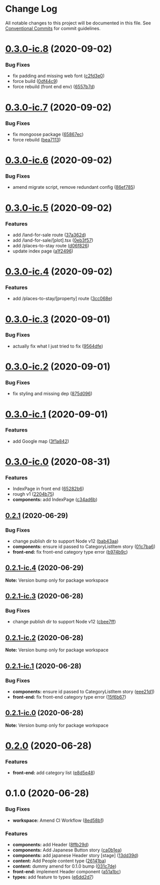 # Change Log

All notable changes to this project will be documented in this file.
See [Conventional Commits](https://conventionalcommits.org) for commit guidelines.

# [0.3.0-ic.8](https://github.com/JakeElder/tuscany/compare/v0.3.0-ic.7...v0.3.0-ic.8) (2020-09-02)


### Bug Fixes

* fix padding and missing web font ([c2fd3e0](https://github.com/JakeElder/tuscany/commit/c2fd3e0d27fc3234203bc5e3ec56a23a7590d5f9))
* force build ([0df44c9](https://github.com/JakeElder/tuscany/commit/0df44c91410b960d298b2d2c363f4a2a58a33302))
* force rebuild (front end env) ([6557b7d](https://github.com/JakeElder/tuscany/commit/6557b7d06505ce3536f6e0f5b5512090d3724677))





# [0.3.0-ic.7](https://github.com/JakeElder/tuscany/compare/v0.3.0-ic.6...v0.3.0-ic.7) (2020-09-02)


### Bug Fixes

* fix mongoose package ([65867ec](https://github.com/JakeElder/tuscany/commit/65867ec0c92c070894fa71cfa1eda4905cce2488))
* force rebuild ([bea7113](https://github.com/JakeElder/tuscany/commit/bea711307c144427d31241780a0bc5bce449d902))





# [0.3.0-ic.6](https://github.com/JakeElder/tuscany/compare/v0.3.0-ic.5...v0.3.0-ic.6) (2020-09-02)


### Bug Fixes

* amend migrate script, remove redundant config ([86ef785](https://github.com/JakeElder/tuscany/commit/86ef7850d9e30b9e44fe13f5c8c72494d690752f))





# [0.3.0-ic.5](https://github.com/JakeElder/tuscany/compare/v0.3.0-ic.4...v0.3.0-ic.5) (2020-09-02)


### Features

* add /land-for-sale route ([37a362d](https://github.com/JakeElder/tuscany/commit/37a362df38b3da8a2298057e607f82e00dac1e82))
* add /land-for-sale/[plot].tsx ([0eb3f57](https://github.com/JakeElder/tuscany/commit/0eb3f575a0b29625066aff02842afe46cdada7be))
* add /places-to-stay route ([d06f826](https://github.com/JakeElder/tuscany/commit/d06f8265f31317686824b98437be7c34688e4383))
* update index page ([a1f2496](https://github.com/JakeElder/tuscany/commit/a1f24965d09712999dba5e69890b8f982884d69e))





# [0.3.0-ic.4](https://github.com/JakeElder/tuscany/compare/v0.3.0-ic.3...v0.3.0-ic.4) (2020-09-02)


### Features

* add /places-to-stay/[property] route ([3cc068e](https://github.com/JakeElder/tuscany/commit/3cc068e69fd5a4518093836f868ae1582d41bdab))





# [0.3.0-ic.3](https://github.com/JakeElder/tuscany/compare/v0.3.0-ic.2...v0.3.0-ic.3) (2020-09-01)


### Bug Fixes

* actually fix what I just tried to fix ([9564dfe](https://github.com/JakeElder/tuscany/commit/9564dfedb294ec0d5a0d93b26bda90fe38299715))





# [0.3.0-ic.2](https://github.com/JakeElder/tuscany/compare/v0.3.0-ic.1...v0.3.0-ic.2) (2020-09-01)


### Bug Fixes

* fix styling and missing dep ([875d096](https://github.com/JakeElder/tuscany/commit/875d09638c6d8044dd4e5e683b2914243a431140))





# [0.3.0-ic.1](https://github.com/JakeElder/tuscany/compare/v0.3.0-ic.0...v0.3.0-ic.1) (2020-09-01)


### Features

* add Google map ([3f1a842](https://github.com/JakeElder/tuscany/commit/3f1a84208f2b54c8d71b82f2436cfaace1c699a2))





# [0.3.0-ic.0](https://github.com/JakeElder/tuscany/compare/v0.2.1...v0.3.0-ic.0) (2020-08-31)


### Features

* IndexPage in front end ([65282b6](https://github.com/JakeElder/tuscany/commit/65282b674d74eeadc096853dd0761423a24f470d))
* rough v1 ([2204b75](https://github.com/JakeElder/tuscany/commit/2204b75a255e54e28ac8ee4f69d85ff6e0a7bd40))
* **components:** add IndexPage ([c34ad6b](https://github.com/JakeElder/tuscany/commit/c34ad6b501f256bfbbc04638897f503d9e472aa5))





## [0.2.1](https://github.com/JakeElder/tuscany/compare/v0.2.0...v0.2.1) (2020-06-29)


### Bug Fixes

* change publish dir to support Node v12 ([bab43aa](https://github.com/JakeElder/tuscany/commit/bab43aa6c46492a8eede5ca86ac0f935f077aee9))
* **components:** ensure id passed to CategoryListItem story ([01c7ba6](https://github.com/JakeElder/tuscany/commit/01c7ba6f71dd62fa5d60cb4aada8462e10285e3f))
* **front-end:** fix front-end category type error ([b974b9c](https://github.com/JakeElder/tuscany/commit/b974b9c6b37578d9d7084514d71d9576656c827b))





## [0.2.1-ic.4](https://github.com/JakeElder/tuscany/compare/v0.2.1-ic.3...v0.2.1-ic.4) (2020-06-29)

**Note:** Version bump only for package workspace





## [0.2.1-ic.3](https://github.com/JakeElder/tuscany/compare/v0.2.1-ic.2...v0.2.1-ic.3) (2020-06-28)


### Bug Fixes

* change publish dir to support Node v12 ([cbee7ff](https://github.com/JakeElder/tuscany/commit/cbee7ff93cf152c37320614ba85d7d28ffac1510))





## [0.2.1-ic.2](https://github.com/JakeElder/tuscany/compare/v0.2.1-ic.1...v0.2.1-ic.2) (2020-06-28)

**Note:** Version bump only for package workspace





## [0.2.1-ic.1](https://github.com/JakeElder/tuscany/compare/v0.2.1-ic.0...v0.2.1-ic.1) (2020-06-28)


### Bug Fixes

* **components:** ensure id passed to CategoryListItem story ([eee21d1](https://github.com/JakeElder/tuscany/commit/eee21d1f26645839588c8e6b23bda267ad44b9e6))
* **front-end:** fix front-end category type error ([15f6b67](https://github.com/JakeElder/tuscany/commit/15f6b67bd4f3d770b91b0592599b46f671884846))





## [0.2.1-ic.0](https://github.com/JakeElder/tuscany/compare/v0.2.0...v0.2.1-ic.0) (2020-06-28)

**Note:** Version bump only for package workspace





# [0.2.0](https://github.com/JakeElder/tuscany/compare/v0.1.0...v0.2.0) (2020-06-28)


### Features

* **front-end:** add category list ([e8d5e48](https://github.com/JakeElder/tuscany/commit/e8d5e480cba0d51d68849a5ba1170c9818dbd438))





# 0.1.0 (2020-06-28)


### Bug Fixes

* **workspace:** Amend CI Workflow ([8ed58b1](https://github.com/JakeElder/tuscany/commit/8ed58b1ecb0faae82c93863c59c8dc16c8c579aa))


### Features

* **components:** add Header ([8ffb29d](https://github.com/JakeElder/tuscany/commit/8ffb29dea73fefde133537a27d63a937b36d24dd))
* **components:** Add Japanese Button story ([ca0b1ea](https://github.com/JakeElder/tuscany/commit/ca0b1ea22b62a6984607c413ff201b79f92165b8))
* **components:** add japanese Header story [stage] ([13dd39d](https://github.com/JakeElder/tuscany/commit/13dd39da36d5190d81812bc8c524459b720e8aa9))
* **content:** Add People content type ([26141ba](https://github.com/JakeElder/tuscany/commit/26141ba503754a27a7ba81dde276184821128e81))
* **content:** dummy amend for 0.1.0 bump ([031c7de](https://github.com/JakeElder/tuscany/commit/031c7de2625a87c8eea5b99fbb8711f3a86a74b5))
* **front-end:** implement Header component ([a51a1bc](https://github.com/JakeElder/tuscany/commit/a51a1bc7467fd956079f5b51a3b3fb690a6af9fd))
* **types:** add feature to types ([e6dd2d7](https://github.com/JakeElder/tuscany/commit/e6dd2d7731e672745124d462ab707afd8d5d14ee))
